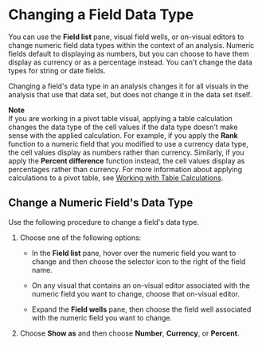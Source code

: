 # Changing a Field Data Type<a name="changing-an-analysis-field-data-type"></a>

You can use the **Field list** pane, visual field wells, or on\-visual editors to change numeric field data types within the context of an analysis\. Numeric fields default to displaying as numbers, but you can choose to have them display as currency or as a percentage instead\. You can't change the data types for string or date fields\.

Changing a field's data type in an analysis changes it for all visuals in the analysis that use that data set, but does not change it in the data set itself\.

**Note**  
If you are working in a pivot table visual, applying a table calculation changes the data type of the cell values if the data type doesn't make sense with the applied calculation\. For example, if you apply the **Rank** function to a numeric field that you modified to use a currency data type, the cell values display as numbers rather than currency\. Similarly, if you apply the **Percent difference** function instead, the cell values display as percentages rather than currency\. For more information about applying calculations to a pivot table, see [Working with Table Calculations](working-with-calculations.md)\.

## Change a Numeric Field's Data Type<a name="change-an-analysis-field-data-type-data-set"></a>

Use the following procedure to change a field's data type\.

1. Choose one of the following options:

   + In the **Field list** pane, hover over the numeric field you want to change and then choose the selector icon to the right of the field name\.

   + On any visual that contains an on\-visual editor associated with the numeric field you want to change, choose that on\-visual editor\.

   + Expand the **Field wells** pane, then choose the field well associated with the numeric field you want to change\.

1. Choose **Show as** and then choose **Number**, **Currency**, or **Percent**\.